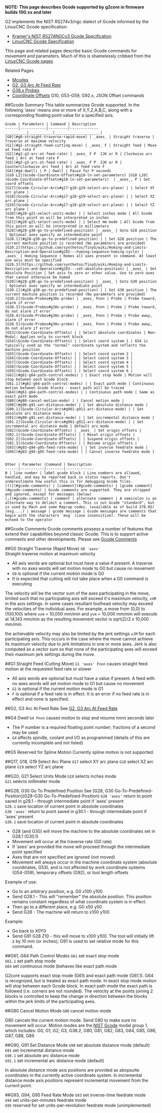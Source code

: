 **NOTE: This page describes Gcode supported by g2core in firmware builds 100.xx and later**<br>

G2 implements the NIST RS274v3/ngc dialect of Gcode informed by the LinuxCNC Gcode specification:
- [Kramer's NIST RS274NGCv3 Gcode Specification](http://technisoftdirect.com/catalog/download/RS274NGC_3.pdf)
- [LinuxCNC Gcode Specification](http://www.linuxcnc.org/docs/2.4/html/gcode_main.html)<br>

This page and related pages describe basic Gcode commands for movement and parameters. Much of this is shamelessly cribbed from the [LinuxCNC Gcode pages](http://linuxcnc.org/docs/html/gcode/g-code.html)<br>

Related Pages
- [Mcodes](Mcodes)
- [G2, G3 Arc At Feed Rate](G2-G3-Arc-At-Feed-Rate)
- [G38.x Probes](Gcode-Probes)
- [Coordinate Offsets](Gcode-Coordinate-Offsets) G10, G53-G59, G92.x, JSON Offset commands

##Gcode Summary 
This table summarizes Gcode supported. In the following _'axes'_ means one or more of X,Y,Z,A,B,C, along with a corresponding floating point value for a specified axis.

	Gcode | Parameters | Command | Description
	------|------------|---------|-------------
	__________|___________|_____________________|
	[G0](#g0-straight-traverse-rapid-move) | _axes_ | Straight traverse | Traverse at maximum velocity
	[G1](#g1-straight-feed-cutting-move) | _axes_ F | Straight feed | Move at feed rate F
	[G2](#g2-g3-arc-at-feed-rate) | _axes_ F P  IJK or R | Clockwise arc feed | Arc at feed rate F
	[G3](#g2-g3-arc-at-feed-rate) | _axes_ F P  IJK or R | Counterclockwise arc feed | Arc at feed rate F
	[G4](#g4-dwell) | P | Dwell | Pause for P seconds
	[G10 L2](Gcode-Coordinate-Offsets#g10-ln-set-parameters) [G10 L20](Gcode-Coordinate-Offsets#g10-ln-set-parameters)  | _axes_, P | Set coord offsets
	[G17](Gcode-Circular-Arcs#g17-g18-g19-select-arc-plane) | | Select XY arc plane |
	[G18](Gcode-Circular-Arcs#g17-g18-g19-select-arc-plane) | | Select XZ arc plane |
	[G19](Gcode-Circular-Arcs#g17-g18-g19-select-arc-plane) | | Select YZ arc plane |
	[G20](#g20-g21-select-units-mode) | | Select inches mode | All Gcode from this point on will be interpreted in inches
	[G21](#g20-g21-select-units-mode) | | Select mm mode | All Gcode from this point on will be interpreted in millimeters
	[G28](#g28-g30-go-to-predefined-position) | _axes_ | Goto G28 position | Optional axes specify an intermediate point
	[G28.1](#g28-g30-go-to-predefined-position) | | Set G28 position | The current machine position is recorded (No parameters are provided)
	[G28.2](https://github.com/synthetos/TinyG/wiki/Homing-and-Limits-Description-and-Operation#g282---homing-sequence-homing-cycle) | _axes_ | Homing Sequence | Homes all axes present in command. At least one axis must be specified
	[G28.3](https://github.com/synthetos/TinyG/wiki/Homing-and-Limits-Description-and-Operation#g283---set-absolute-position) | _axes_ | Set Absolute Position | Set axis to zero or other value. Use to zero axes that cannot otherwise be homed
	[G30](#g28-g30-go-to-predefined-position) | _axes_ | Goto G30 position | Optional axes specify an intermediate point
	[G30.1](#g28-g30-go-to-predefined-position) | | Set G30 position | The current machine position is recorded (No parameters are provided)
	[G38.2](Gcode-Probes#g38x-probe) | _axes_ Fnnn | Probe | Probe toward, alarm if error 
	[G38.3](Gcode-Probes#g38x-probe) | _axes_ Fnnn | Probe | Probe toward, do not alarm if error 
	[G38.4](Gcode-Probes#g38x-probe) | _axes_ Fnnn | Probe | Probe away, alarm if error 
	[G38.5](Gcode-Probes#g38x-probe) | _axes_ Fnnn | Probe | Probe away, do not alarm if error  
	[G53](Gcode-Coordinate-Offsets) | | Select absolute coordinates | Non-Modal: Applies only to current block
	[G54](Gcode-Coordinate-Offsets) | | Select coord system 1 | G54 is typically used as the "normal" coordinate system and reflects the machine position
	[G55](Gcode-Coordinate-Offsets) | | Select coord system 2 |
	[G56](Gcode-Coordinate-Offsets) | | Select coord system 3 |
	[G57](Gcode-Coordinate-Offsets) | | Select coord system 4 |
	[G58](Gcode-Coordinate-Offsets) | | Select coord system 5 |
	[G59](Gcode-Coordinate-Offsets) | | Select coord system 6 |
	[G61](#g61-g64-path-control-modes) | | Exact stop mode | Motion will stop between each Gcode block
	[G61.1](#g61-g64-path-control-modes) | | Exact path mode | Continuous motion between Gcode blocks - exact path will be traced
	[G64](#g61-g64-path-control-modes) | | Continuous path mode | Same as exact path mode 
	[G80](#g80-cancel-motion-mode) | | Cancel motion mode |
	[G90](#g90-g91-set-distance-mode) | | Set absolute distance mode |
	[G90.1](Gcode-Circular-Arcs#g901-g911-arc-distance-mode) | | Set absolute arc distance mode |
	[G91](#g90-g91-set-distance-mode) | | Set incremental distance mode |
	[G91.1](Gcode-Circular-Arcs#g901-g911-arc-distance-mode) | | Set incremental arc distance mode | default arc mode
	[G92](Gcode-Coordinate-Offsets) | _axes_ | Set origin offsets |
	[G92.1](Gcode-Coordinate-Offsets) | | Reset origin offsets |
	[G92.2](Gcode-Coordinate-Offsets) | | Suspend origin offsets |
	[G92.3](Gcode-Coordinate-Offsets) | | Resume origin offsets |
	[G93](#g93-g94-g95-feed-rate-mode) | | Set inverse feedrate mode |
	[G94](#g93-g94-g95-feed-rate-mode) | | Cancel inverse feedrate mode |


 	Other | Parameter |Command | Description
	------|-----------|--------|-------------
	N | line number | label gcode block | Line numbers are allowed, handled, and may be reported back in status reports. Don't underestimate how useful this is for debugging Gcode files.
	[()](#gcode-comments) | [comment](#gcode-comments) | [gcode comment](#gcode-comments) | Gcode comments are supported. They are stripped and ignored, except for messages (below)
	[;](#gcode-comments) | comment | alternate comment | A semicolon is an alternate way to delimit a comment. This is not Gcode "standard", but is used by Mach and some Reprap codes. (available as of build 378.05)
	(msg....) | message | gcode message | Gcode messages are comments that begin with the characters `msg` (case insensitive). These will be echoed to the operator 

##Gcode Comments
Gcode comments possess a number of features that extend their capabilities beyond classic Gcode. This is to support active comments and other developments. Please see [Gcode Comments](JSON-Active-Comments#gcode-comments)

##G0 Straight Traverse (Rapid Move)
`G0 'axes'`<br>
Straight traverse motion at maximum velocity

- All axis words are optional but must have a value if present. A traverse with no axes words will set motion mode to G0 but cause no movement
- `G0` is optional if the current motion mode is G0
- It is expected that cutting will not take place when a G0 command is executing

The velocity will be the vector sum of the axes participating in the move, limited such that no participating axis will exceed it's maximum velocity, `xVM` in the axis settings. In some cases resultant toolhead velocity may exceed the velocities of the individual axes. For example, a move from (0,0) to (100,100) where `xvm` = 10,000 mm/min and `yvm` = 10,000 mm/min will execute at 14,143 mm/min as the resulting movement vector is sqrt(2)/2 x 10,000 mm/min.

the achievable velocity may also be limited by the jerk settings `xJM` for each participating axis. This occurs in the case where the move cannot achieve its maximum velocity due to jerk limitations in one or more axes. Jerk is also computed as a vector sum so that none of the participating axes will exceed their maximum jerk settings during the move.

##G1 Straight Feed (Cutting Move)
`G1 'axes' Fnnn` causes straight feed motion at the requested feed rate or slower

- All axis words are optional but must have a value if present. A feed with no axes words will set motion mode to G1 but cause no movement
- `G1` is optional if the current motion mode is G1
- `F` is optional if a feed rate is in effect. It is an error if no feed rate is in effect and none is specified.

##G2, G3 Arc At Feed Rate
See [G2, G3 Arc At Feed Rate](G2-G3-Arc-At-Feed-Rate)

##G4 Dwell
`G4 Pnnn` causes motion to stop and resume nnnn seconds later

- The P number is a required floating point number; fractions of a second may be used
- `G4` affects spindle, coolant and I/O as programmed (details of this are currently incomplete and not listed)

##G5 Reserved for Spline Motion
Currently spline motion is not supported.

##G17, G18, G19 Select Arc Plane
`G17` select XY arc plane
`G18` select XZ arc plane
`G19` select YZ arc plane

##G20, G21 Select Units Mode
`G20` selects inches mode<br>
`G21` selects millimeter mode<br>

##G28, G30 Go To Predefined Position
See [G28, G30 Go-To-Predefined-Position](G28-G30 Go-To-Predefined-Position)
`G28 'axes'` return to point saved in g28.1 - through intermediate point if 'axes' present<br>
`G28.1` save location of current point in absolute coordinates<br>
`G30 'axes'` return to point saved in g30.1 - through intermediate point if 'axes' present<br>
`G30.1` save location of current point in absolute coordinates<br>

- G28 (and G30) will move the machine to the absolute coordinates set in G28.1 (G30.1)
- Movement will occur at the traverse rate (G0 rate) 
- If 'axes' are provided the move will proceed through the intermediate point specified
- Axes that are not specified are ignored (not moved) 
- Movement will always occur in the machine coordinate system (absolute coordinates, G53), and is not affected by work coordinate systems (G54-G59), temporary offsets (G92), or tool length offsets 

Example of use: 

- Go to an arbitrary position, e.g. G0 x100 y100 
- Send G28.1  - This will "remember" the absolute position. This position remains constant regardless of what coordinate system is in effect. 
- Then go to a different place, e.g. G0 x50 y50
- Send G28  - The machine will return to x100 y100

Example:
- Go back to X0Y0
- Send G91 G28 Z10 - this will move to x100 y100. The tool will initially lift z by 10 mm (or inches); G91 is used to set relative mode for this command. 

##G61, G64 Path Control Modes
`G61` set exact stop mode<br>
`G61.1` set path stop mode<br>
`G64` set continuous mode (behaves like exact path mode<br>

G2core supports exact stop mode (G61) and exact path mode (G61.1). G64 is recognized, but is treated as exact path mode. In exact stop mode motion will stop between each Gcode block. In exact path mode the exact path is followed (i.e. corners are not rounded). The velocity at the points joining 2 blocks is controlled to keep the change in direction between the blocks within the jerk limits of the participating axes.


##G80 Cancel Motion Mode
`G80` cancel motion mode<br>

G80 cancels the current motion mode. Send G80 to make sure no movement will occur. Motion modes are the [NIST Gcode](http://ws680.nist.gov/publication/get_pdf.cfm?pub_id=823374) modal group 1, which includes: G0, G1, G2, G3, G38.2, G80, G81, G82, G83, G84, G85, G86, G87, G88, G89

##G90, G91 Set Distance Mode
`G90` set absolute distance mode (default)<br>
`G91` set incremental distance mode<br>
`G90.1` set absolute arc distance mode<br>
`G91.1` set incremental arc distance mode (default)<br>

In absolute distance mode axis positions are provided as abopsulte coordinates in the currently active coordinate system.  In incremental distance mode axis positions represent incremental movement from the current point.

##G93, G94, G95 Feed Rate Mode
`G93` set inverse-time feedrate mode<br>
`G94` set units-per-minutes feedrate mode<br>
`G95` reserved for set units-per-revolution feedrate mode (unimplemented)<br>
